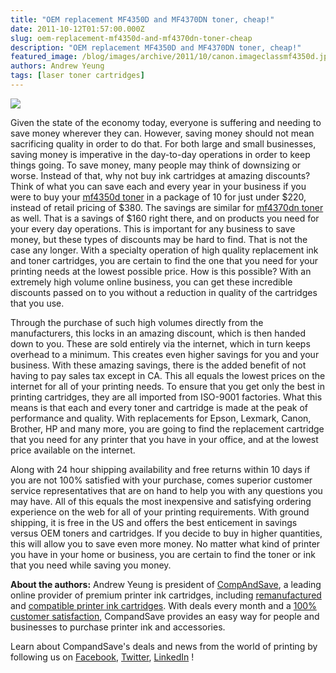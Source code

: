```yaml
---
title: "OEM replacement MF4350D and MF4370DN toner, cheap!"
date: 2011-10-12T01:57:00.000Z
slug: oem-replacement-mf4350d-and-mf4370dn-toner-cheap
description: "OEM replacement MF4350D and MF4370DN toner, cheap!"
featured_image: /blog/images/archive/2011/10/canon.imageclassmf4350d.jpg
authors: Andrew Yeung
tags: [laser toner cartridges]
---
```


[![](/blog/images/canon.imageclassmf4350d.jpg)](/blog/images/canon.imageclassmf4350d.jpg)

Given the state of the economy today, everyone is suffering and needing to save money wherever they can. However, saving money should not mean sacrificing quality in order to do that. For both large and small businesses, saving money is imperative in the day-to-day operations in order to keep things going. To save money, many people may think of downsizing or worse. Instead of that, why not buy ink cartridges at amazing discounts? Think of what you can save each and every year in your business if you were to buy your [mf4350d toner](https://www.compandsave.com/canon/imageclass/mf4350d-toner-cartridges) in a package of 10 for just under $220, instead of retail pricing of $380\. The savings are similar for [mf4370dn toner](https://www.compandsave.com/canon/imageclass/mf4370dn-toner-cartridges) as well. That is a savings of $160 right there, and on products you need for your every day operations. This is important for any business to save money, but these types of discounts may be hard to find. That is not the case any longer. With a specialty operation of high quality replacement ink and toner cartridges, you are certain to find the one that you need for your printing needs at the lowest possible price. How is this possible? With an extremely high volume online business, you can get these incredible discounts passed on to you without a reduction in quality of the cartridges that you use. 

Through the purchase of such high volumes directly from the manufacturers, this locks in an amazing discount, which is then handed down to you. These are sold entirely via the internet, which in turn keeps overhead to a minimum. This creates even higher savings for you and your business. With these amazing savings, there is the added benefit of not having to pay sales tax except in CA. This all equals the lowest prices on the internet for all of your printing needs. To ensure that you get only the best in printing cartridges, they are all imported from ISO-9001 factories. What this means is that each and every toner and cartridge is made at the peak of performance and quality. With replacements for Epson, Lexmark, Canon, Brother, HP and many more, you are going to find the replacement cartridge that you need for any printer that you have in your office, and at the lowest price available on the internet. 

Along with 24 hour shipping availability and free returns within 10 days if you are not 100% satisfied with your purchase, comes superior customer service representatives that are on hand to help you with any questions you may have. All of this equals the most inexpensive and satisfying ordering experience on the web for all of your printing requirements. With ground shipping, it is free in the US and offers the best enticement in savings versus OEM toners and cartridges. If you decide to buy in higher quantities, this will allow you to save even more money. No matter what kind of printer you have in your home or business, you are certain to find the toner or ink that you need while saving you money.

  
**About the authors:** Andrew Yeung is president of [CompAndSave](https://www.compandsave.com/), a leading online provider of premium printer ink cartridges, including [remanufactured](https://www.compandsave.com/help) and [compatible printer ink cartridges](https://www.compandsave.com/help). With deals every month and a [100% customer satisfaction](https://www.compandsave.com/help), CompandSave provides an easy way for people and businesses to purchase printer ink and accessories.

Learn about CompandSave's deals and news from the world of printing by following us on [Facebook](https://www.facebook.com/compandsave.ink), [Twitter](https://twitter.com/compandsave), [LinkedIn](https://www.linkedin.com) !
